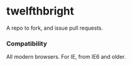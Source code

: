 # twelfthbright
A repo to fork, and issue pull requests.


### Compatibility
All modern browsers. For IE, from IE6 and older.
